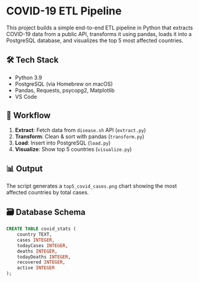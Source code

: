 # COVID-19 ETL Pipeline

This project builds a simple end-to-end ETL pipeline in Python that extracts COVID-19 data from a public API, transforms it using pandas, loads it into a PostgreSQL database, and visualizes the top 5 most affected countries.

## 🛠 Tech Stack
- Python 3.9
- PostgreSQL (via Homebrew on macOS)
- Pandas, Requests, psycopg2, Matplotlib
- VS Code

## 🔄 Workflow
1. **Extract**: Fetch data from `disease.sh` API (`extract.py`)
2. **Transform**: Clean & sort with pandas (`transform.py`)
3. **Load**: Insert into PostgreSQL (`load.py`)
4. **Visualize**: Show top 5 countries (`visualize.py`)

## 📊 Output
The script generates a `top5_covid_cases.png` chart showing the most affected countries by total cases.

## 🗃 Database Schema
```sql
CREATE TABLE covid_stats (
    country TEXT,
    cases INTEGER,
    todayCases INTEGER,
    deaths INTEGER,
    todayDeaths INTEGER,
    recovered INTEGER,
    active INTEGER
);
